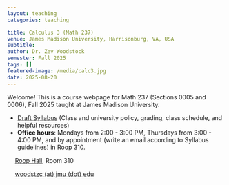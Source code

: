 ```yaml
---
layout: teaching 
categories: teaching

title: Calculus 3 (Math 237)
venue: James Madison University, Harrisonburg, VA, USA
subtitle: 
author: Dr. Zev Woodstock
semester: Fall 2025
tags: []
featured-image: /media/calc3.jpg
date: 2025-08-20
---
```


Welcome! This is a course webpage for Math 237 (Sections 0005 and
0006), Fall 2025 taught at James Madison University. 

<ul>
<li>
 <a href="/media/calc237/syllabus.pdf">Draft Syllabus</a>
(Class and university policy, grading, class schedule, and helpful
resources)
</li>
<!--
<li>
 <a href="https://canvas.jmu.edu/courses/2069494/">Canvas link</a>
</li>
-->
<li>
<b> Office hours</b>: Mondays from 2:00 - 3:00 PM, Thursdays from
3:00 - 4:00 PM, and by appointment (write an email according to
Syllabus guidelines) in Roop 310.
</li>
</ul>
<p class="entry-title">
		<i class="fa fa-university"></i> &emsp;
	<a href="https://map.jmu.edu/?id=1869#!m/592737?share">
            Roop Hall</a>, Room 310 <br>
</p>
<p class="entry-title">
       	<i class="fa fa-envelope"></i> &emsp;
       	<a href="mailto:woodstzc@jmu.edu">
       	woodstzc (at) jmu (dot) edu
       	</a>
</p>

